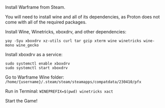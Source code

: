 Install Warframe from Steam.

You will need to install wine and all of its dependencies, as Proton does not come with all of the required packages.

Install Wine, Winetricks, xboxdrv, and other dependencies:
```
yay -Syu xboxdrv xz-utils curl tar gzip xterm wine winetricks wine-mono wine_gecko
```

Install xboxdrv as a service:
```
sudo systemctl enable xboxdrv
sudo systemctl start xboxdrv
```

Go to Warframe Wine folder: `/home/{username}/.steam/steam/steamapps/compatdata/230410/pfx`

Run in Terminal: `WINEPREFIX=$(pwd) winetricks xact`

Start the Game!
